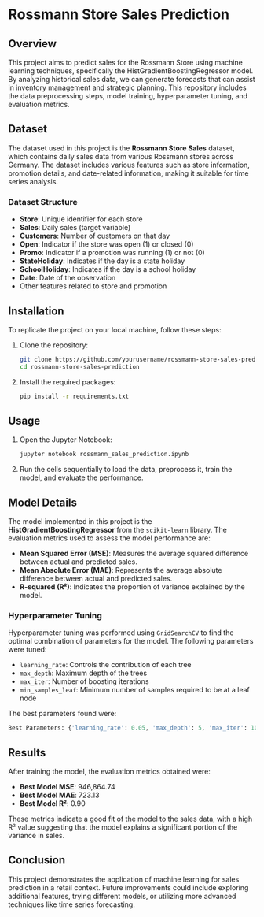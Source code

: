 # Rossmann Store Sales Prediction

## Overview

This project aims to predict sales for the Rossmann Store using machine learning techniques, specifically the HistGradientBoostingRegressor model. By analyzing historical sales data, we can generate forecasts that can assist in inventory management and strategic planning. This repository includes the data preprocessing steps, model training, hyperparameter tuning, and evaluation metrics.

## Dataset

The dataset used in this project is the **Rossmann Store Sales** dataset, which contains daily sales data from various Rossmann stores across Germany. The dataset includes various features such as store information, promotion details, and date-related information, making it suitable for time series analysis.

### Dataset Structure

- **Store**: Unique identifier for each store
- **Sales**: Daily sales (target variable)
- **Customers**: Number of customers on that day
- **Open**: Indicator if the store was open (1) or closed (0)
- **Promo**: Indicator if a promotion was running (1) or not (0)
- **StateHoliday**: Indicates if the day is a state holiday
- **SchoolHoliday**: Indicates if the day is a school holiday
- **Date**: Date of the observation
- Other features related to store and promotion

## Installation

To replicate the project on your local machine, follow these steps:

1. Clone the repository:
   ```bash
   git clone https://github.com/yourusername/rossmann-store-sales-prediction.git
   cd rossmann-store-sales-prediction
   ```

2. Install the required packages:
   ```bash
   pip install -r requirements.txt
   ```

## Usage

1. Open the Jupyter Notebook:
   ```bash
   jupyter notebook rossmann_sales_prediction.ipynb
   ```

2. Run the cells sequentially to load the data, preprocess it, train the model, and evaluate the performance.

## Model Details

The model implemented in this project is the **HistGradientBoostingRegressor** from the `scikit-learn` library. The evaluation metrics used to assess the model performance are:

- **Mean Squared Error (MSE)**: Measures the average squared difference between actual and predicted sales.
- **Mean Absolute Error (MAE)**: Represents the average absolute difference between actual and predicted sales.
- **R-squared (R²)**: Indicates the proportion of variance explained by the model.

### Hyperparameter Tuning

Hyperparameter tuning was performed using `GridSearchCV` to find the optimal combination of parameters for the model. The following parameters were tuned:

- `learning_rate`: Controls the contribution of each tree
- `max_depth`: Maximum depth of the trees
- `max_iter`: Number of boosting iterations
- `min_samples_leaf`: Minimum number of samples required to be at a leaf node

The best parameters found were:
```python
Best Parameters: {'learning_rate': 0.05, 'max_depth': 5, 'max_iter': 100, 'min_samples_leaf': 1}
```

## Results

After training the model, the evaluation metrics obtained were:

- **Best Model MSE**: 946,864.74
- **Best Model MAE**: 723.13
- **Best Model R²**: 0.90

These metrics indicate a good fit of the model to the sales data, with a high R² value suggesting that the model explains a significant portion of the variance in sales.

## Conclusion

This project demonstrates the application of machine learning for sales prediction in a retail context. Future improvements could include exploring additional features, trying different models, or utilizing more advanced techniques like time series forecasting.
